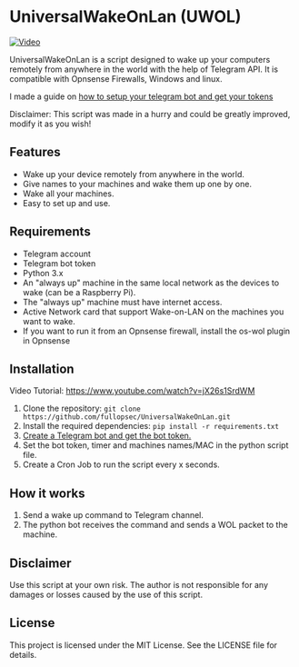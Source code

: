 # UniversalWakeOnLan (UWOL)




<p align="center">
  

  

[![Video](https://img.youtube.com/vi/jX26s1SrdWM/maxresdefault.jpg)](https://www.youtube.com/watch?v=jX26s1SrdWM)


</p>



UniversalWakeOnLan is a script designed to wake up your computers remotely from anywhere in the world with the help of Telegram API. It is compatible with Opnsense Firewalls, Windows and linux.

I made a guide on [how to setup your telegram bot and get your tokens](https://github.com/fullopsec/TelegramAlerts)

Disclaimer:
This script was made in a hurry and could be greatly improved,  modify it as you wish!

## Features
- Wake up your device remotely from anywhere in the world.
- Give names to your machines and wake them up one by one.
- Wake all your machines.
- Easy to set up and use.



## Requirements
- Telegram account
- Telegram bot token
- Python 3.x
- An "always up" machine in the same local network as the devices to wake (can be a Raspberry Pi). 
- The "always up" machine must have internet access.
- Active Network card that support Wake-on-LAN on the machines you want to wake.
- If you want to run it from an Opnsense firewall, install the os-wol plugin in Opnsense

## Installation 
Video Tutorial: https://www.youtube.com/watch?v=jX26s1SrdWM
1. Clone the repository: `git clone https://github.com/fullopsec/UniversalWakeOnLan.git`
2. Install the required dependencies: `pip install -r requirements.txt`
3. [Create a Telegram bot and get the bot token.](https://www.youtube.com/watch?v=-bmppdlnxEQ&feature=youtu.be)
4. Set the bot token, timer and machines names/MAC in the python script file.
5. Create a Cron Job to run the script every x seconds.

## How it works
1. Send a wake up command to Telegram channel.
2. The python bot receives the command and sends a WOL packet to the machine.

## Disclaimer
Use this script at your own risk. The author is not responsible for any damages or losses caused by the use of this script.

## License
This project is licensed under the MIT License. See the LICENSE file for details.
